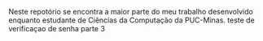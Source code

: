 Neste repotório se encontra a maior parte do meu trabalho desenvolvido enquanto estudante de Ciências da Computação da PUC-Minas.
teste de verificaçao de senha parte 3
